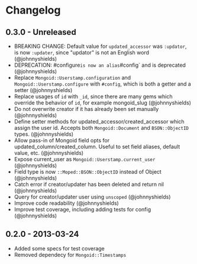 # Changelog

## 0.3.0 - Unreleased

* BREAKING CHANGE: Default value for `updated_accessor` was `:updator`, is now `:updater`, since "updator" is not an English word (@johnnyshields)
* DEPRECATION: #configure` is now an alias `#config` and is deprecated (@johnnyshields)
* Replace `Mongoid::Userstamp.configuration` and `Mongoid::Userstamp.configure` with `#config`, which is both a getter and a setter (@johnnyshields)
* Replace usages of `id` with `_id`, since there are many gems which override the behavior of `id`, for example mongoid_slug (@johnnyshields)
* Do not overwrite creator if it has already been set manually (@johnnyshields)
* Define setter methods for updated_accessor/created_accessor which assign the user id. Accepts both `Mongoid::Document` and `BSON::ObjectID` types. (@johnnyshields)
* Allow pass-in of Mongoid field opts for updated_column/created_column. Useful to set field aliases, default value, etc. (@johnnyshields)
* Expose current_user as `Mongoid::Userstamp.current_user` (@johnnyshields)
* Field type is now `::Moped::BSON::ObjectID` instead of Object (@johnnyshields)
* Catch error if creator/updater has been deleted and return nil (@johnnyshields)
* Query for creator/updater user using `unscoped` (@johnnyshields)
* Improve code readability (@johnnyshields)
* Improve test coverage, including adding tests for config (@johnnyshields)

## 0.2.0 - 2013-03-24

* Added some specs for test coverage
* Removed dependecy for `Mongoid::Timestamps`
